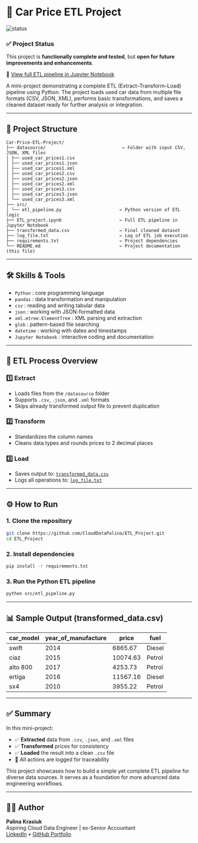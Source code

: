 # 🚗 Car Price ETL Project
![status](https://img.shields.io/badge/status-passed-brightgreen)

### ✅ Project Status
This project is **functionally complete and tested**, but **open for future improvements and enhancements**.

📄 [View full ETL pipeline in Jupyter Notebook](https://github.com/CloudDataPalina/ETL_Project/blob/main/ETL_project.ipynb)


A mini-project demonstrating a complete ETL (Extract–Transform–Load) pipeline using Python. The project loads used car data from multiple file formats (CSV, JSON, XML), performs basic transformations, and saves a cleaned dataset ready for further analysis or integration.

---

## 📁 Project Structure

```
Car-Price-ETL-Project/
├── datasource/                             ← Folder with input CSV, JSON, XML files
│ ├── used_car_prices1.csv
│ ├── used_car_prices1.json
│ ├── used_car_prices1.xml
│ ├── used_car_prices2.csv
│ ├── used_car_prices2.json
│ ├── used_car_prices2.xml
│ ├── used_car_prices3.csv
│ ├── used_car_prices3.json
│ └── used_car_prices3.xml
├── src/
│ └── etl_pipeline.py                      ← Python version of ETL logic
├── ETL_project.ipynb                      ← Full ETL pipeline in Jupyter Notebook
├── transformed_data.csv                   ← Final cleaned dataset
├── log_file.txt                           ← Log of ETL job execution
├── requirements.txt                       ← Project dependencies
└── README.md                              ← Project documentation (this file)
```


---

## 🛠️ Skills & Tools

- `Python` : core programming language
- `pandas` : data transformation and manipulation
- `csv` : reading and writing tabular data
- `json` : working with JSON-formatted data
- `xml.etree.ElementTree` : XML parsing and extraction
- `glob` : pattern-based file searching
- `datetime` : working with dates and timestamps
- `Jupyter Notebook` : interactive coding and documentation

---

## 🔄 ETL Process Overview

### 1️⃣ Extract
- Loads files from the `/datasource` folder  
- Supports `.csv`, `.json`, and `.xml` formats  
- Skips already transformed output file to prevent duplication

### 2️⃣ Transform
- Standardizes the column names
- Cleans data types and rounds prices to 2 decimal places

### 3️⃣ Load
- Saves output to: [`transformed_data.csv`](./transformed_data.csv)
- Logs all operations to: [`log_file.txt`](./log_file.txt)

---

## ⚙️ How to Run

### 1. Clone the repository
```bash
git clone https://github.com/CloudDataPalina/ETL_Project.git
cd ETL_Project
```
### 2. Install dependencies
```bash
pip install -r requirements.txt
```
### 3. Run the Python ETL pipeline
```bash
python src/etl_pipeline.py
```
---

## 📊 Sample Output (transformed_data.csv)

| car_model   | year_of_manufacture | price    | fuel   |
|-------------|---------------------|----------|--------|
| swift       | 2014                | 6865.67  | Diesel |
| ciaz        | 2015                | 10074.63 | Petrol |
| alto 800    | 2017                | 4253.73  | Petrol |
| ertiga      | 2016                | 11567.16 | Diesel |
| sx4         | 2010                | 3955.22  | Petrol |

---

## ✅ Summary

In this mini-project:

- ✅ **Extracted** data from `.csv`, `.json`, and `.xml` files  
- ✅ **Transformed** prices for consistency  
- ✅ **Loaded** the result into a clean `.csv` file  
- 🧾 All actions are logged for traceability

This project showcases how to build a simple yet complete ETL pipeline for diverse data sources. It serves as a foundation for more advanced data engineering workflows.

---

## 👩‍💻 Author

**Palina Krasiuk**  
Aspiring Cloud Data Engineer | ex-Senior Accountant  
[LinkedIn](https://www.linkedin.com/in/palina-krasiuk-954404372/) • [GitHub Portfolio](https://github.com/CloudDataPalina)
